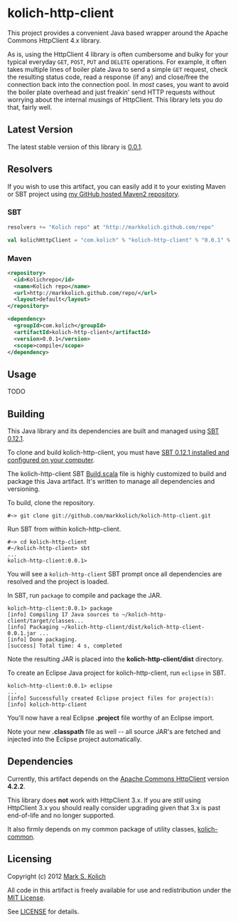 # kolich-http-client

This project provides a convenient Java based wrapper around the Apache Commons HttpClient 4.x library.

As is, using the HttpClient 4 library is often cumbersome and bulky for your typical everyday `GET`, `POST`, `PUT` and `DELETE` operations.  For example, it often takes multiple lines of boiler plate Java to send a simple `GET` request, check the resulting status code, read a response (if any) and close/free the connection back into the connection pool.  In *most* cases, you want to avoid the boiler plate overhead and just freakin' send HTTP requests without worrying about the internal musings of HttpClient.  This library lets you do that, fairly well.

## Latest Version

The latest stable version of this library is <a href="http://markkolich.github.com/repo/com/kolich/kolich-http-client/0.0.1">0.0.1</a>.

## Resolvers

If you wish to use this artifact, you can easily add it to your existing Maven or SBT project using <a href="https://github.com/markkolich/markkolich.github.com#marks-maven2-repository">my GitHub hosted Maven2 repository</a>.

### SBT

```scala
resolvers += "Kolich repo" at "http://markkolich.github.com/repo"

val kolichHttpClient = "com.kolich" % "kolich-http-client" % "0.0.1" % "compile"
```

### Maven

```xml
<repository>
  <id>Kolichrepo</id>
  <name>Kolich repo</name>
  <url>http://markkolich.github.com/repo/</url>
  <layout>default</layout>
</repository>

<dependency>
  <groupId>com.kolich</groupId>
  <artifactId>kolich-http-client</artifactId>
  <version>0.0.1</version>
  <scope>compile</scope>
</dependency>
```

## Usage

TODO

## Building

This Java library and its dependencies are built and managed using <a href="https://github.com/harrah/xsbt">SBT 0.12.1</a>.

To clone and build kolich-http-client, you must have <a href="http://www.scala-sbt.org/release/docs/Getting-Started/Setup">SBT 0.12.1 installed and configured on your computer</a>.

The kolich-http-client SBT <a href="https://github.com/markkolich/kolich-http-client/blob/master/project/Build.scala">Build.scala</a> file is highly customized to build and package this Java artifact.  It's written to manage all dependencies and versioning.

To build, clone the repository.

    #~> git clone git://github.com/markkolich/kolich-http-client.git

Run SBT from within kolich-http-client.

    #~> cd kolich-http-client
    #~/kolich-http-client> sbt
    ...
    kolich-http-client:0.0.1>

You will see a `kolich-http-client` SBT prompt once all dependencies are resolved and the project is loaded.

In SBT, run `package` to compile and package the JAR.

    kolich-http-client:0.0.1> package
    [info] Compiling 17 Java sources to ~/kolich-http-client/target/classes...
    [info] Packaging ~/kolich-http-client/dist/kolich-http-client-0.0.1.jar ...
    [info] Done packaging.
    [success] Total time: 4 s, completed

Note the resulting JAR is placed into the **kolich-http-client/dist** directory.

To create an Eclipse Java project for kolich-http-client, run `eclipse` in SBT.

    kolich-http-client:0.0.1> eclipse
    ...
    [info] Successfully created Eclipse project files for project(s):
    [info] kolich-http-client

You'll now have a real Eclipse **.project** file worthy of an Eclipse import.

Note your new **.classpath** file as well -- all source JAR's are fetched and injected into the Eclipse project automatically.

## Dependencies

Currently, this artifact depends on the <a href="http://hc.apache.org/">Apache Commons HttpClient</a> version **4.2.2**.

This library does **not** work with HttpClient 3.x.  If you are *still* using HttpClient 3.x you should really consider upgrading given that 3.x is past end-of-life and no longer supported. 

It also firmly depends on my common package of utility classes, <a href="https://github.com/markkolich/kolich-common">kolich-common</a>.

## Licensing

Copyright (c) 2012 <a href="http://mark.koli.ch">Mark S. Kolich</a>

All code in this artifact is freely available for use and redistribution under the <a href="http://opensource.org/comment/991">MIT License</a>.

See <a href="https://github.com/markkolich/kolich-http-client/blob/master/LICENSE">LICENSE</a> for details.
